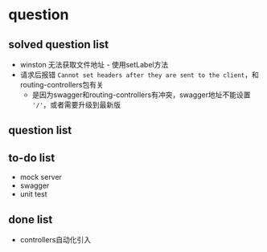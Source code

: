# question


## solved question list
- winston 无法获取文件地址 - 使用setLabel方法
- 请求后报错 `Cannot set headers after they are sent to the client`，和routing-controllers包有关
  - 是因为swagger和routing-controllers有冲突，swagger地址不能设置 `'/'`，或者需要升级到最新版

## question list

## to-do list

- mock server
- swagger
- unit test

## done list

- controllers自动化引入
